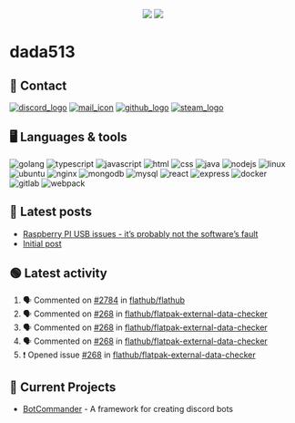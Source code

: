 <p align="center">
  <img src="https://github-readme-stats.vercel.app/api?username=dada513&show_icons=true&count_private=true&include_all_commits=true&hide_border=true"/>
  <img src="https://github-readme-stats.vercel.app/api/top-langs/?username=dada513&layout=compact&count_private=true&include_all_commits=true&hide_border=true&langs_count=10"/>
</p>

# dada513

## 📨 Contact

[![discord_logo](https://icongr.am/material/discord.svg)](./discord.md)
[![mail_icon](https://icongr.am/material/email.svg)](mailto:dada513@protonmail.com)
[![github_logo](https://icongr.am/material/github.svg)](https://github.com/dada513)
[![steam_logo](https://icongr.am/material/steam.svg)](http://steamcommunity.com/profiles/76561198966378927)

## 🖥️ Languages & tools

![golang](https://icongr.am/devicon/go-original.svg)
![typescript](https://icongr.am/devicon/typescript-original.svg)
![javascript](https://icongr.am/devicon/javascript-original.svg)
![html](https://icongr.am/devicon/html5-original.svg)
![css](https://icongr.am/devicon/css3-original.svg)
![java](https://icongr.am/devicon/java-original.svg)
![nodejs](https://icongr.am/devicon/nodejs-original.svg)
![linux](https://icongr.am/devicon/linux-original.svg)
![ubuntu](https://icongr.am/devicon/ubuntu-plain.svg)
![nginx](https://icongr.am/devicon/nginx-original.svg)
![mongodb](https://icongr.am/devicon/mongodb-original-wordmark.svg)
![mysql](https://icongr.am/devicon/mysql-original-wordmark.svg)
![react](https://icongr.am/devicon/react-original.svg)
![express](https://icongr.am/devicon/express-original-wordmark.svg)
![docker](https://icongr.am/devicon/docker-original.svg)
![gitlab](https://icongr.am/devicon/gitlab-original.svg)
![webpack](https://icongr.am/devicon/webpack-original.svg)

## 📘 Latest posts

<!-- BLOG-POST-LIST:START -->
- [Raspberry PI USB issues - it’s probably not the software’s fault](https://d513.space/raspberry/2021/12/09/raspberry-pi-power-fix.html)
- [Initial post](https://d513.space/2021/12/08/init.html)
<!-- BLOG-POST-LIST:END -->

## 🟢 Latest activity

<!--START_SECTION:activity-->

1. 🗣 Commented on [#2784](https://github.com/flathub/flathub/issues/2784) in [flathub/flathub](https://github.com/flathub/flathub)
2. 🗣 Commented on [#268](https://github.com/flathub/flatpak-external-data-checker/issues/268) in [flathub/flatpak-external-data-checker](https://github.com/flathub/flatpak-external-data-checker)
3. 🗣 Commented on [#268](https://github.com/flathub/flatpak-external-data-checker/issues/268) in [flathub/flatpak-external-data-checker](https://github.com/flathub/flatpak-external-data-checker)
4. 🗣 Commented on [#268](https://github.com/flathub/flatpak-external-data-checker/issues/268) in [flathub/flatpak-external-data-checker](https://github.com/flathub/flatpak-external-data-checker)
5. ❗️ Opened issue [#268](https://github.com/flathub/flatpak-external-data-checker/issues/268) in [flathub/flatpak-external-data-checker](https://github.com/flathub/flatpak-external-data-checker)
<!--END_SECTION:activity-->

## 🔌 Current Projects

- [BotCommander](https://github.com/dada513/botcommander) - A framework for creating discord bots
